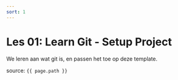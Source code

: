 ```yaml
---
sort: 1
---
```


# Les 01: Learn Git - Setup Project

We leren aan wat git is, en passen het toe op deze template.

source: `{{ page.path }}`
